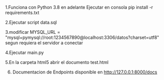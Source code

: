 1.Funciona con Python 3.8 en adelante
Ejecutar en consola pip install -r requirements.txt

2.Ejecutar script data.sql

3.modificar MYSQL_URL = "mysql+pymysql://root:1234567890@localhost:3306/datos?charset=utf8" segun requiera el servidor a conectar

4.Ejecutar main.py

5.En la carpeta html5 abrir el documento test.html

6. Documentacion de Endpoints disponible en http://127.0.0.1:8000/docs
